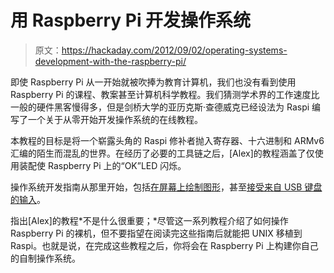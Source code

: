 # 用 Raspberry Pi 开发操作系统

> 原文：<https://hackaday.com/2012/09/02/operating-systems-development-with-the-raspberry-pi/>

即使 Raspberry Pi 从一开始就被吹捧为教育计算机，我们也没有看到使用 Raspberry Pi 的课程、教案甚至计算机科学教程。我们猜测学术界的工作速度比一般的硬件黑客慢得多，但是剑桥大学的亚历克斯·查德威克已经设法为 Raspi 编写了一个关于从零开始开发操作系统的在线教程。

本教程的目标是将一个崭露头角的 Raspi 修补者抛入寄存器、十六进制和 ARMv6 汇编的陌生而混乱的世界。在经历了必要的工具链之后，[Alex]的教程涵盖了仅使用装配使 Raspberry Pi 上的“OK”LED 闪烁。

操作系统开发指南从那里开始，包括[在屏幕上绘制图形](http://www.cl.cam.ac.uk/freshers/raspberrypi/tutorials/os/screen01.html)，甚至[接受来自 USB 键盘的输入](http://www.cl.cam.ac.uk/freshers/raspberrypi/tutorials/os/input01.html)。

指出[Alex]的教程*不是什么很重要；*尽管这一系列教程介绍了如何操作 Raspberry Pi 的裸机，但不要指望在阅读完这些指南后就能把 UNIX 移植到 Raspi。也就是说，在完成这些教程之后，你将会在 Raspberry Pi 上构建你自己的自制操作系统。